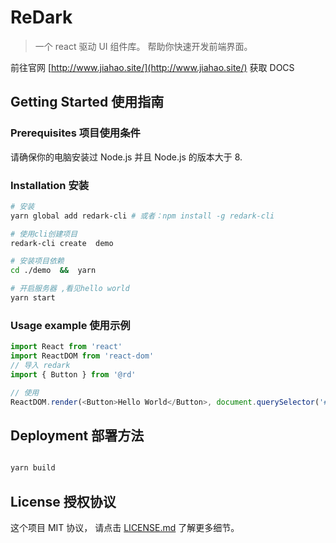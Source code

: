 # ReDark

> 一个 react 驱动 UI 组件库。 帮助你快速开发前端界面。

前往官网 [http://www.jiahao.site/](http://www.jiahao.site/) 获取 DOCS

## Getting Started 使用指南

### Prerequisites 项目使用条件

请确保你的电脑安装过 Node.js 并且 Node.js 的版本大于 8.

### Installation 安装

```bash
# 安装
yarn global add redark-cli # 或者：npm install -g redark-cli

# 使用cli创建项目
redark-cli create  demo

# 安装项目依赖
cd ./demo  &&  yarn

# 开启服务器 ,看见hello world
yarn start
```

### Usage example 使用示例

```javascript
import React from 'react'
import ReactDOM from 'react-dom'
// 导入 redark
import { Button } from '@rd'

// 使用
ReactDOM.render(<Button>Hello World</Button>, document.querySelector('#root'))
```

## Deployment 部署方法

```bash

yarn build

```

## License 授权协议

这个项目 MIT 协议， 请点击 [LICENSE.md](LICENSE.md) 了解更多细节。

